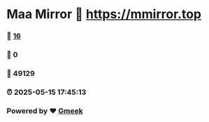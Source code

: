 # Maa Mirror :link: https://mmirror.top 
### :page_facing_up: [16](https://mmirror.top/tag.html) 
### :speech_balloon: 0 
### :hibiscus: 49129 
### :alarm_clock: 2025-05-15 17:45:13 
### Powered by :heart: [Gmeek](https://github.com/Meekdai/Gmeek)
